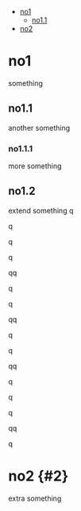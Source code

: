 * [no1](#no1)
    * [no1.1](#11)
* [no2](#2)


# no1
something
## no1.1
another something
### no1.1.1
more something
## no1.2
extend something
q  

q  

q

q

qq

q

q

qq

q

q

qq

q

q

q

qq

q

# no2 {#2}
extra something
